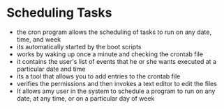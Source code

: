 # Scheduling Tasks
* the cron program allows the scheduling of tasks to run on any date, time, and week
* its automatically started by the boot scripts
* works by waking up once a minute and checking the crontab file
* it contains the user's list of events that he or she wants executed at a particular date and time
* its a tool that allows you to add entries to the crontab file
* verifies the permissions and then invokes a text editor to edit the files
* It allows amy user in the system to schedule a program to run on any date, at any time, or on a particular day of week
